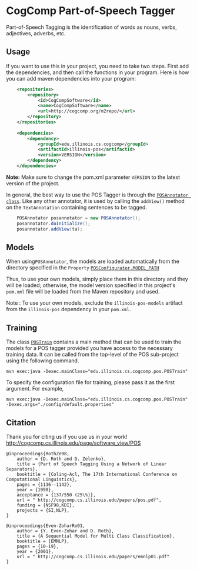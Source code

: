 # CogComp Part-of-Speech Tagger

Part-of-Speech Tagging is the identification of words as nouns, verbs, adjectives, adverbs, etc. 

## Usage

If you want to use this in your project, you need to take two steps. First add the dependencies, and then call the functions 
in your program. 
Here is how you can add maven dependencies into your program: 

```xml
    <repositories>
        <repository>
            <id>CogCompSoftware</id>
            <name>CogCompSoftware</name>
            <url>http://cogcomp.org/m2repo/</url>
        </repository>
    </repositories>
    
    <dependencies>
        <dependency>
            <groupId>edu.illinois.cs.cogcomp</groupId>
            <artifactId>illinois-pos</artifactId>
            <version>VERSION</version>
        </dependency>
    </dependencies>
```

**Note:** Make sure to change the pom.xml parameter `VERSION` to the latest version of the project.

In general, the best way to use the POS Tagger is through the [`POSAnnotator class`](src/main/java/edu/illinois/cs/cogcomp/pos/POSAnnotator.java). Like any other annotator, it is used by calling the `addView()` method on the `TextAnnotation` containing sentences to be tagged.

```java
	POSAnnotator posannotator = new POSAnnotator();
	posannotator.doInitialize();
	posannotator.addView(ta);
```

## Models
When using`POSAnnotator`, the models are loaded automatically from the directory specified in the `Property` [`POSConfigurator.MODEL_PATH`](src/main/java/edu/illinois/cs/cogcomp/pos/POSConfigurator.java)

Thus, to use your own models, simply place them in this directory and they will be loaded; otherwise, the model version 
specified in this project's `pom.xml` file will be loaded from the Maven repository and used.

Note : To use your own models, exclude the `illinois-pos-models` artifact from the `illinois-pos` dependency in your `pom.xml`.

## Training
The class [`POSTrain`](src/main/java/edu/illinois/cs/cogcomp/pos/POSTrain.java) contains a main method that can be used to 
train the models for a POS tagger provided you have access to the necessary training data. It can be called from the top-level 
of the POS sub-project using the following command.

    mvn exec:java -Dexec.mainClass="edu.illinois.cs.cogcomp.pos.POSTrain"

To specify the configuration file for training, please pass it as the first argument.
For example,

    mvn exec:java -Dexec.mainClass="edu.illinois.cs.cogcomp.pos.POSTrain" -Dexec.args="./config/default.properties"

## Citation

Thank you for citing us if you use us in your work! http://cogcomp.cs.illinois.edu/page/software_view/POS

```
@inproceedings{RothZe98,
    author = {D. Roth and D. Zelenko},
    title = {Part of Speech Tagging Using a Network of Linear Separators},
    booktitle = {Coling-Acl, The 17th International Conference on Computational Linguistics},
    pages = {1136--1142},
    year = {1998},
    acceptance = {137/550 (25\%)},
    url = " http://cogcomp.cs.illinois.edu/papers/pos.pdf",
    funding = {NSF98,KDI},
    projects = {SI,NLP},
}

@inproceedings{Even-ZoharRo01,
    author = {Y. Even-Zohar and D. Roth},
    title = {A Sequential Model for Multi Class Classification},
    booktitle = {EMNLP},
    pages = {10-19},
    year = {2001},
    url = " http://cogcomp.cs.illinois.edu/papers/emnlp01.pdf"
}
```

